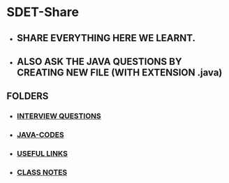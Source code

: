 # SDET-Share


- ## SHARE EVERYTHING HERE WE LEARNT. 

- ## ALSO ASK THE JAVA QUESTIONS BY CREATING NEW FILE (WITH EXTENSION .java)


 ## FOLDERS

- ### [INTERVIEW QUESTIONS](https://github.com/rgunduz17/SDET-Share/blob/master/INTERVIEW/INTERVIEW%20QUESTIONS)

- ### [JAVA-CODES](https://github.com/rgunduz17/SDET-Share/tree/master/JAVA-CODES)

- ### [USEFUL LINKS](https://github.com/rgunduz17/SDET-Share/blob/master/UsefulLinks/Links.md)

- ### [CLASS NOTES](https://rgunduz17.github.io/SDET-Share/) 
  






